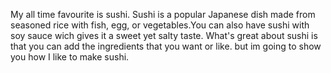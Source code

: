 My all time favourite is sushi. Sushi is a popular Japanese dish made from seasoned rice with fish, egg, or vegetables.You can also have sushi with soy sauce wich gives it a sweet yet salty taste. What's great about sushi is that you can add the ingredients that you want or like. but im going to show you how I like to make sushi.
